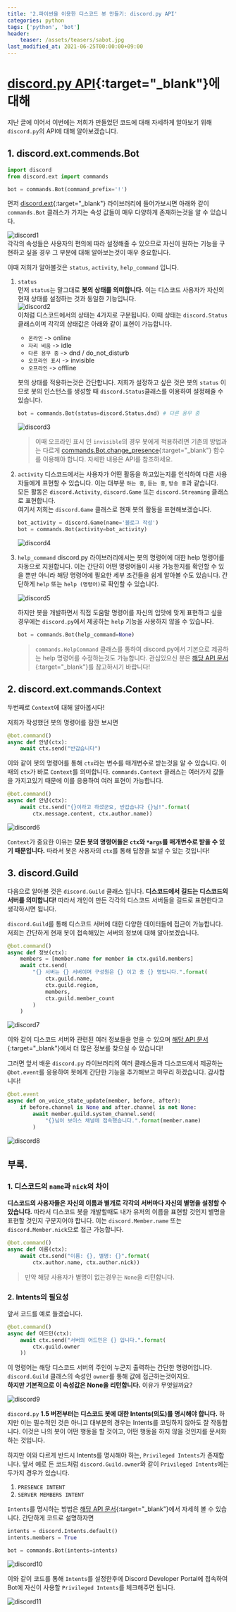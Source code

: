 ```yaml
---
title: '2.파이썬을 이용한 디스코드 봇 만들기: discord.py API'
categories: python
tags: ['python', 'bot']
header:
    teaser: /assets/teasers/sabot.jpg
last_modified_at: 2021-06-25T00:00:00+09:00
---
```

# [discord.py API](https://discordpy.readthedocs.io/en/latest/api.html){:target="_blank"}에 대해

지난 글에 이어서 이번에는 저희가 만들었던 코드에 대해 자세하게 알아보기 위해 `discord.py`의 API에 대해 알아보겠습니다.

## 1. discord.ext.commends.Bot

```python
import discord
from discord.ext import commands

bot = commands.Bot(command_prefix='!')
```

먼저 [discord.ext](https://discordpy.readthedocs.io/en/latest/ext/commands/api.html#bots){:target="_blank"} 라이브러리에 들어가보시면 아래와 같이 `commands.Bot` 클래스가 가지는 속성 값들이 매우 다양하게 존재하는것을 알 수 있습니다.

![discord1](https://user-images.githubusercontent.com/69145799/108584315-9ef99980-7383-11eb-92c3-78e74a9bb958.png)      
각각의 속성들은 사용자의 편의에 따라 설정해줄 수 있으므로 자신이 원하는 기능을 구현하고 싶을 경우 그 부분에 대해 알아보는것이 매우 중요합니다.

이때 저희가 알아볼것은 `status`, `activity`, `help_command` 입니다.

1. `status`   
   먼저 `status`는 말그대로 __봇의 상태를 의미합니다.__ 이는 디스코드 사용자가 자신의 현재 상태를 설정하는 것과 동일한 기능입니다.   
   ![discord2](https://user-images.githubusercontent.com/69145799/108584469-20056080-7385-11eb-9e7a-c8aaee4204ab.png)   
   이처럼 디스코드에서의 상태는 4가지로 구분됩니다.
   이때 상태는 `discord.Status` 클래스이며 각각의 상태값은 아래와 같이 표현이 가능합니다.
         
   * `온라인` -> online
   * `자리 비움` -> idle
   * `다른 용무 중` -> dnd / do_not_disturb
   * `오프라인 표시` -> invisible
   * `오프라인` -> offline
      
   봇의 상태를 적용하는것은 간단합니다. 저희가 설정하고 싶은 것은 봇의 `status` 이므로 봇의 인스턴스를 생성할 때 `discord.Status`클래스를 이용하여 설정해줄 수 있습니다.

   ```python
   bot = commands.Bot(status=discord.Status.dnd) # 다른 용무 중
   ```
   ![discord3](https://user-images.githubusercontent.com/69145799/108585023-33b2c600-7389-11eb-96d6-a021a5cee7d7.png)   
   >이때 오프라인 표시 인 `invisible`의 경우 봇에게 적용하려면 기존의 방법과는 다르게 [commands.Bot.change_presence](https://user-images.githubusercontent.com/69145799/108584469-20056080-7385-11eb-9e7a-c8aaee4204ab.png){:target="_blank"} 함수를 이용해야 합니다. 자세한 내용은 API를 참조하세요.   
      
2. `activity`
   디스코드에서는 사용자가 어떤 활동을 하고있는지를 인식하여 다른 사용자들에게 표현할 수 있습니다. 이는 대부분 `하는 중`, `듣는 중`, `방송 중`과 같습니다.   
   모든 활동은 `discord.Activity`, `discord.Game` 또는 `discord.Streaming` 클래스로 표현합니다.   
   여기서 저희는 `discord.Game` 클래스로 현재 봇의 활동을 표현해보겠습니다.   
      
   ```python
   bot_activity = discord.Game(name='블로그 작성')
   bot = commands.Bot(activity=bot_activity)
   ```
   ![discord4](https://user-images.githubusercontent.com/69145799/108585269-e172a480-738a-11eb-880c-a9e9dac5a649.png)   

3. `help_command`
   discord.py 라이브러리에서는 봇의 명령어에 대한 help 명령어를 자동으로 지원합니다. 이는 간단히 어떤 명령어들이 사용 가능한지를 확인할 수 있을 뿐만 아니라 해당 명령어에 필요한 세부 조건들을 쉽게 알아볼 수도 있습니다.
   간단하게 `help` 또는 `help (명령어)`로 확인할 수 있습니다.   

   ![discord5](https://user-images.githubusercontent.com/69145799/108585329-475f2c00-738b-11eb-8767-5fe81db1f93f.png)   

   하지만 봇을 개발하면서 직접 도움말 명령어를 자신의 입맛에 맞게 표현하고 싶을 경우에는 `discord.py`에서 제공하는 `help` 기능을 사용하지 않을 수 있습니다.
   ```python
   bot = commands.Bot(help_command=None)
   ```
   >`commands.HelpCommand` 클래스를 통하여 discord.py에서 기본으로 제공하는 help 명령어를 수정하는것도 가능합니다. 관심있으신 분은 [해당 API 문서](https://discordpy.readthedocs.io/en/latest/ext/commands/api.html?highlight=discord.ext.commands.help#discord.ext.commands.HelpCommand){:target="_blank"}를 참고하시기 바랍니다!


## 2. discord.ext.commands.Context

두번째로 `Context`에 대해 알아봅시다!   
   
저희가 작성했던 봇의 명령어를 잠깐 보시면
```python
@bot.command()
async def 안녕(ctx):
    await ctx.send("반갑습니다")
```
이와 같이 봇의 명령어를 통해 `ctx`라는 변수를 매개변수로 받는것을 알 수 있습니다. 이때의 `ctx`가 바로 `Context`를 의미합니다. `commands.Context` 클래스는 여러가지 값들을 가지고있기 때문에 이를 응용하여 여러 표현이 가능합니다.
```python
@bot.command()
async def 안녕(ctx):
    await ctx.send("{}이라고 하셨군요, 반갑습니다 {}님!".format(
        ctx.message.content, ctx.author.name))
```
![discord6](https://user-images.githubusercontent.com/69145799/108585979-05d08000-738f-11eb-93a6-112d7c936dd1.png)   

`Context`가 중요한 이유는 __모든 봇의 명령어들은 `ctx`와 `*args`를 매개변수로 받을 수 있기 때문입니다.__ 따라서 봇은 사용자의 `ctx`를 통해 답장을 보낼 수 있는 것입니다!   


## 3. discord.Guild

다음으로 알아볼 것은 `discord.Guild` 클래스 입니다. __디스코드에서 길드는 디스코드의 서버를 의미합니다!__ 따라서 개인이 만든 각각의 디스코드 서버들을 길드로 표현한다고 생각하시면 됩니다.
   
`discord.Guild`를 통해 디스코드 서버에 대한 다양한 데이터들에 접근이 가능합니다. 저희는 간단하게 현재 봇이 접속해있는 서버의 정보에 대해 알아보겠습니다.
   
```python
@bot.command()
async def 정보(ctx):
    members = [member.name for member in ctx.guild.members]
    await ctx.send(
        "{} 서버는 {} 서버이며 구성원은 {} 이고 총 {} 명입니다.".format(
            ctx.guild.name, 
            ctx.guild.region, 
            members, 
            ctx.guild.member_count
        )
    )
```
![discord7](https://user-images.githubusercontent.com/69145799/108587400-ab3b2200-7396-11eb-8193-73b84bad7599.png)   

이와 같이 디스코드 서버와 관련된 여러 정보들을 얻을 수 있으며 [해당 API 문서](https://discordpy.readthedocs.io/en/latest/api.html?highlight=guild#discord.Guild){:target="_blank"}에서 더 많은 정보를 찾으실 수 있습니다!   
   
그러면 앞서 배운 `discord.py` 라이브러리의 여러 클래스들과 디스코드에서 제공하는 `@bot.event`를 응용하여 봇에게 간단한 기능을 추가해보고 마무리 하겠습니다. 감사합니다!
   
```python
@bot.event
async def on_voice_state_update(member, before, after):
    if before.channel is None and after.channel is not None:
        await member.guild.system_channel.send(
            "{}님이 보이스 채널에 접속했습니다.".format(member.name)
        )
```
![discord8](https://user-images.githubusercontent.com/69145799/108587862-7da3a800-7399-11eb-8944-8d4cf8a21965.png)   


## 부록.

### 1. 디스코드의 `name`과 `nick`의 차이
   
__디스코드의 사용자들은 자신의 이름과 별개로 각각의 서버마다 자신의 별명을 설정할 수 있습니다.__ 따라서 디스코드 봇을 개발할때도 내가 유저의 이름을 표현할 것인지 별명을 표현할 것인지 구분지어야 합니다. 이는 `discord.Member.name` 또는 `discord.Member.nick`으로 접근 가능합니다.

```python
@bot.command()
async def 이름(ctx):
    await ctx.send("이름: {}, 별명: {}".format(
        ctx.author.name, ctx.author.nick))
```
>만약 해당 사용자가 별명이 없는경우는 `None`을 리턴합니다.

### 2. Intents의 필요성   
   
앞서 코드를 예로 들겠습니다.
```python
@bot.command()
async def 어드민(ctx):
    await ctx.send("서버의 어드민은 {} 입니다.".format(
        ctx.guild.owner
    ))
```
이 명령어는 해당 디스코드 서버의 주인이 누군지 출력하는 간단한 명령어입니다.   
`discord.Guild` 클래스의 속성인 `owner`를 통해 값에 접근하는것이지요.   
__하지만 기본적으로 이 속성값은 None을 리턴합니다.__ 이유가 무엇일까요?   

![discord9](https://user-images.githubusercontent.com/69145799/108588558-34edee00-739d-11eb-843e-2dd238c4f9ac.png)   

`discord.py` __1.5 버전부터는 디스코드 봇에 대한 Intents(의도)를 명시해야 합니다.__ 하지만 이는 필수적인 것은 아니고 대부분의 경우는 Intents를 코딩하지 않아도 잘 작동합니다. 이것은 나의 봇이 어떤 행동을 할 것이고, 어떤 행동을 하지 않을 것인지를 문서화하는 것입니다.   
   
하지만 이와 다르게 반드시 Intents를 명시해야 하는, `Privileged Intents`가 존재합니다. 앞서 예로 든 코드처럼 `discord.Guild.owner`와 같이 `Privileged Intents`에는 두가지 경우가 있습니다.
   
1. `PRESENCE INTENT`
2. `SERVER MEMBERS INTENT`
   
`Intents`를 명시하는 방법은 [해당 API 문서](https://discordpy.readthedocs.io/en/latest/intents.html){:target="_blank"}에서 자세히 볼 수 있습니다. 간단하게 코드로 설명하자면
   
```python
intents = discord.Intents.default()
intents.members = True

bot = commands.Bot(intents=intents)
```
![discord10](https://user-images.githubusercontent.com/69145799/108589239-de82ae80-73a0-11eb-815c-f58422f43849.png)   

이와 같이 코드를 통해 `Intents`를 설정한후에 Discord Developer Portal에 접속하여 Bot에 자신이 사용할 `Privileged Intents`를 체크해주면 됩니다.   

![discord11](https://user-images.githubusercontent.com/69145799/108589310-1e499600-73a1-11eb-8623-eb242750af09.png)

